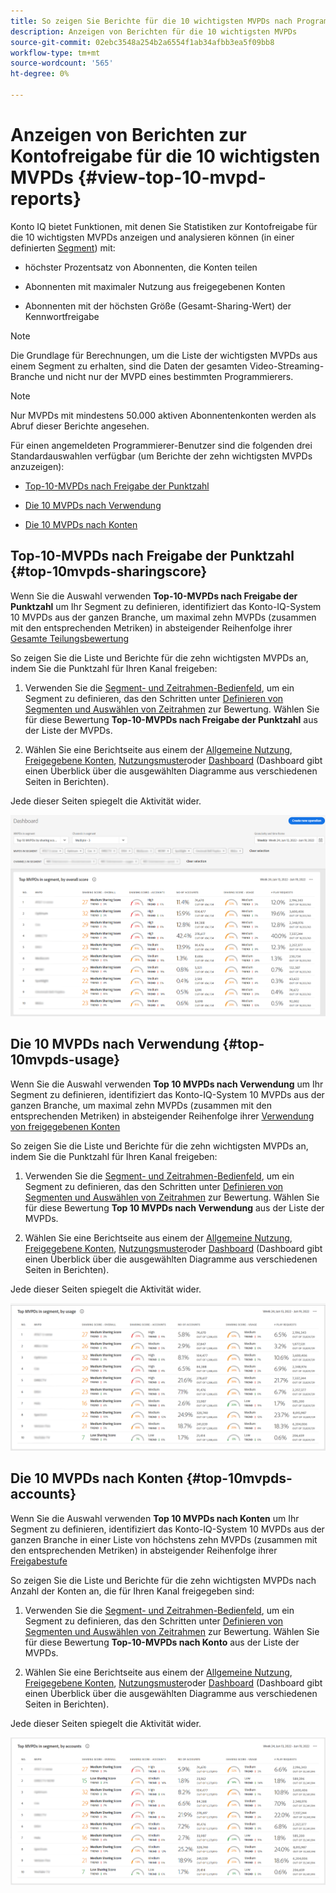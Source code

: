 ```yaml
---
title: So zeigen Sie Berichte für die 10 wichtigsten MVPDs nach Programmierer an.
description: Anzeigen von Berichten für die 10 wichtigsten MVPDs
source-git-commit: 02ebc3548a254b2a6554f1ab34afbb3ea5f09bb8
workflow-type: tm+mt
source-wordcount: '565'
ht-degree: 0%

---
```


# Anzeigen von Berichten zur Kontofreigabe für die 10 wichtigsten MVPDs <!--and Programmers--> {#view-top-10-mvpd-reports}

Konto IQ bietet Funktionen, mit denen Sie Statistiken zur Kontofreigabe für die 10 wichtigsten MVPDs anzeigen und analysieren können (in einer definierten [Segment](/help/AccountIQ/product-concepts.md#segmet-def)) mit:

* höchster Prozentsatz von Abonnenten, die Konten teilen

* Abonnenten mit maximaler Nutzung aus freigegebenen Konten

* Abonnenten mit der höchsten Größe (Gesamt-Sharing-Wert) der Kennwortfreigabe

>[!NOTE]
>
>Die Grundlage für Berechnungen, um die Liste der wichtigsten MVPDs aus einem Segment zu erhalten, sind die Daten der gesamten Video-Streaming-Branche und nicht nur der MVPD eines bestimmten Programmierers.

>[!NOTE]
>
>Nur MVPDs mit mindestens 50.000 aktiven Abonnentenkonten werden als Abruf dieser Berichte angesehen.

Für einen angemeldeten Programmierer-Benutzer sind die folgenden drei Standardauswahlen verfügbar (um Berichte der zehn wichtigsten MVPDs anzuzeigen):

* [Top-10-MVPDs nach Freigabe der Punktzahl](#top-10mvpds-sharingscore)

* [Die 10 MVPDs nach Verwendung](#top-10mvpds-usage)

* [Die 10 MVPDs nach Konten](#top-10mvpds-accounts)

## Top-10-MVPDs nach Freigabe der Punktzahl {#top-10mvpds-sharingscore}

Wenn Sie die Auswahl verwenden **Top-10-MVPDs nach Freigabe der Punktzahl** um Ihr Segment zu definieren, identifiziert das Konto-IQ-System 10 MVPDs aus der ganzen Branche, um maximal zehn MVPDs (zusammen mit den entsprechenden Metriken) in absteigender Reihenfolge ihrer [Gesamte Teilungsbewertung](/help/AccountIQ/product-concepts.md#overall-sharing-score)

So zeigen Sie die Liste und Berichte für die zehn wichtigsten MVPDs an, indem Sie die Punktzahl für Ihren Kanal freigeben:

1. Verwenden Sie die [Segment- und Zeitrahmen-Bedienfeld](/help/AccountIQ/segments-timeframe.md), um ein Segment zu definieren, das den Schritten unter [Definieren von Segmenten und Auswählen von Zeitrahmen](/help/AccountIQ/howto-select-segment-timeframe.md) zur Bewertung. Wählen Sie für diese Bewertung **Top-10-MVPDs nach Freigabe der Punktzahl** aus der Liste der MVPDs.

1. Wählen Sie eine Berichtseite aus einem der [Allgemeine Nutzung](/help/AccountIQ/general-usage-reports.md), [Freigegebene Konten](/help/AccountIQ/shared-acc-reports.md), [Nutzungsmuster](/help/AccountIQ/usage-patterns.md)oder [Dashboard](/help/AccountIQ/dashboard.md) (Dashboard gibt einen Überblick über die ausgewählten Diagramme aus verschiedenen Seiten in Berichten).

Jede dieser Seiten spiegelt die Aktivität wider.

![](assets/top-ten-mvpds-overallscore.png)

## Die 10 MVPDs nach Verwendung {#top-10mvpds-usage}

Wenn Sie die Auswahl verwenden **Top 10 MVPDs nach Verwendung** um Ihr Segment zu definieren, identifiziert das Konto-IQ-System 10 MVPDs aus der ganzen Branche, um maximal zehn MVPDs (zusammen mit den entsprechenden Metriken) in absteigender Reihenfolge ihrer [Verwendung von freigegebenen Konten](/help/AccountIQ/product-concepts.md)

So zeigen Sie die Liste und Berichte für die zehn wichtigsten MVPDs an, indem Sie die Punktzahl für Ihren Kanal freigeben:

1. Verwenden Sie die [Segment- und Zeitrahmen-Bedienfeld](/help/AccountIQ/segments-timeframe.md), um ein Segment zu definieren, das den Schritten unter [Definieren von Segmenten und Auswählen von Zeitrahmen](/help/AccountIQ/howto-select-segment-timeframe.md) zur Bewertung. Wählen Sie für diese Bewertung **Top 10 MVPDs nach Verwendung** aus der Liste der MVPDs.

1. Wählen Sie eine Berichtseite aus einem der [Allgemeine Nutzung](/help/AccountIQ/general-usage-reports.md), [Freigegebene Konten](/help/AccountIQ/shared-acc-reports.md), [Nutzungsmuster](/help/AccountIQ/usage-patterns.md)oder [Dashboard](/help/AccountIQ/dashboard.md) (Dashboard gibt einen Überblick über die ausgewählten Diagramme aus verschiedenen Seiten in Berichten).

Jede dieser Seiten spiegelt die Aktivität wider.

![](assets/top-ten-mvpds-usage.png)

## Die 10 MVPDs nach Konten {#top-10mvpds-accounts}

Wenn Sie die Auswahl verwenden **Top 10 MVPDs nach Konten** um Ihr Segment zu definieren, identifiziert das Konto-IQ-System 10 MVPDs aus der ganzen Branche in einer Liste von höchstens zehn MVPDs (zusammen mit den entsprechenden Metriken) in absteigender Reihenfolge ihrer [Freigabestufe](/help/AccountIQ/product-concepts.md)

So zeigen Sie die Liste und Berichte für die zehn wichtigsten MVPDs nach Anzahl der Konten an, die für Ihren Kanal freigegeben sind:

1. Verwenden Sie die [Segment- und Zeitrahmen-Bedienfeld](/help/AccountIQ/segments-timeframe.md), um ein Segment zu definieren, das den Schritten unter [Definieren von Segmenten und Auswählen von Zeitrahmen](/help/AccountIQ/howto-select-segment-timeframe.md) zur Bewertung. Wählen Sie für diese Bewertung **Top-10-MVPDs nach Konto** aus der Liste der MVPDs.

1. Wählen Sie eine Berichtseite aus einem der [Allgemeine Nutzung](/help/AccountIQ/general-usage-reports.md), [Freigegebene Konten](/help/AccountIQ/shared-acc-reports.md), [Nutzungsmuster](/help/AccountIQ/usage-patterns.md)oder [Dashboard](/help/AccountIQ/dashboard.md) (Dashboard gibt einen Überblick über die ausgewählten Diagramme aus verschiedenen Seiten in Berichten).

Jede dieser Seiten spiegelt die Aktivität wider.

![](assets/top-ten-mvpds-accounts.png)
